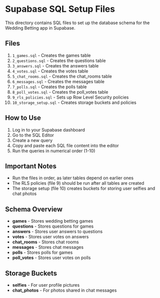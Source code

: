 # Supabase SQL Setup Files

This directory contains SQL files to set up the database schema for the Wedding Betting app in Supabase.

## Files

1. `1_games.sql` - Creates the games table
2. `2_questions.sql` - Creates the questions table
3. `3_answers.sql` - Creates the answers table
4. `4_votes.sql` - Creates the votes table
5. `5_chat_rooms.sql` - Creates the chat_rooms table
6. `6_messages.sql` - Creates the messages table
7. `7_polls.sql` - Creates the polls table
8. `8_poll_votes.sql` - Creates the poll_votes table
9. `9_rls_policies.sql` - Sets up Row Level Security policies
10. `10_storage_setup.sql` - Creates storage buckets and policies

## How to Use

1. Log in to your Supabase dashboard
2. Go to the SQL Editor
3. Create a new query
4. Copy and paste each SQL file content into the editor
5. Run the queries in numerical order (1-10)

## Important Notes

- Run the files in order, as later tables depend on earlier ones
- The RLS policies (file 9) should be run after all tables are created
- The storage setup (file 10) creates buckets for storing user selfies and chat photos

## Schema Overview

- **games** - Stores wedding betting games
- **questions** - Stores questions for games
- **answers** - Stores user answers to questions
- **votes** - Stores user votes on answers
- **chat_rooms** - Stores chat rooms
- **messages** - Stores chat messages
- **polls** - Stores polls for games
- **poll_votes** - Stores user votes on polls

## Storage Buckets

- **selfies** - For user profile pictures
- **chat_photos** - For photos shared in chat messages 